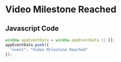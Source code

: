 # Video Milestone Reached

### 

## Javascript Code
```js
window.appEventData = window.appEventData || [];
appEventData.push({
  "event": "Video Milestone Reached"
});
```




